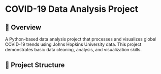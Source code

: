 # COVID-19 Data Analysis Project

## 📌 Overview
A Python-based data analysis project that processes and visualizes global COVID-19 trends using Johns Hopkins University data. This project demonstrates basic data cleaning, analysis, and visualization skills.

## 📁 Project Structure

